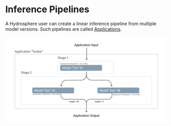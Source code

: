 # Inference Pipelines

A Hydrosphere user can create a linear inference pipeline from multiple model versions. Such pipelines are called [Applications](../concepts.md#applications).

![Inference Pipeline with two stages](../../.gitbook/assets/application%20%281%29%20%284%29%20%286%29%20%286%29%20%284%29.png)

